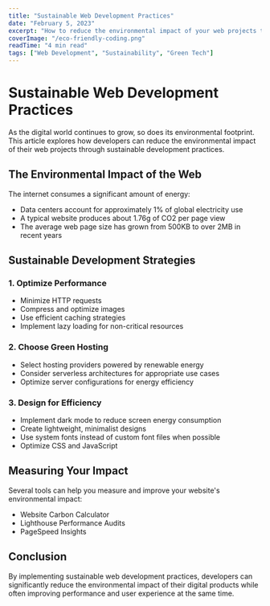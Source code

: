 ```yaml
---
title: "Sustainable Web Development Practices"
date: "February 5, 2023"
excerpt: "How to reduce the environmental impact of your web projects through sustainable development practices"
coverImage: "/eco-friendly-coding.png"
readTime: "4 min read"
tags: ["Web Development", "Sustainability", "Green Tech"]
---
```


# Sustainable Web Development Practices

As the digital world continues to grow, so does its environmental footprint. This article explores how developers can reduce the environmental impact of their web projects through sustainable development practices.

## The Environmental Impact of the Web

The internet consumes a significant amount of energy:

- Data centers account for approximately 1% of global electricity use
- A typical website produces about 1.76g of CO2 per page view
- The average web page size has grown from 500KB to over 2MB in recent years

## Sustainable Development Strategies

### 1. Optimize Performance

- Minimize HTTP requests
- Compress and optimize images
- Use efficient caching strategies
- Implement lazy loading for non-critical resources

### 2. Choose Green Hosting

- Select hosting providers powered by renewable energy
- Consider serverless architectures for appropriate use cases
- Optimize server configurations for energy efficiency

### 3. Design for Efficiency

- Implement dark mode to reduce screen energy consumption
- Create lightweight, minimalist designs
- Use system fonts instead of custom font files when possible
- Optimize CSS and JavaScript

## Measuring Your Impact

Several tools can help you measure and improve your website's environmental impact:

- Website Carbon Calculator
- Lighthouse Performance Audits
- PageSpeed Insights

## Conclusion

By implementing sustainable web development practices, developers can significantly reduce the environmental impact of their digital products while often improving performance and user experience at the same time.
